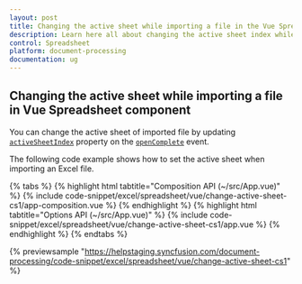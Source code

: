 ```yaml
---
layout: post
title: Changing the active sheet while importing a file in the Vue Spreadsheet component | Syncfusion
description: Learn here all about changing the active sheet index while importing a file in Syncfusion Vue Spreadsheet component of Syncfusion Essential JS 2 and more.
control: Spreadsheet 
platform: document-processing
documentation: ug
---
```


## Changing the active sheet while importing a file in Vue Spreadsheet component

You can change the active sheet of imported file by updating [`activeSheetIndex`](https://ej2.syncfusion.com/vue/documentation/api/spreadsheet/#activesheetindex) property on the [`openComplete`](https://ej2.syncfusion.com/vue/documentation/api/spreadsheet/#opencomplete) event.

The following code example shows how to set the active sheet when importing an Excel file.

{% tabs %}
{% highlight html tabtitle="Composition API (~/src/App.vue)" %}
{% include code-snippet/excel/spreadsheet/vue/change-active-sheet-cs1/app-composition.vue %}
{% endhighlight %}
{% highlight html tabtitle="Options API (~/src/App.vue)" %}
{% include code-snippet/excel/spreadsheet/vue/change-active-sheet-cs1/app.vue %}
{% endhighlight %}
{% endtabs %}
        
{% previewsample "https://helpstaging.syncfusion.com/document-processing/code-snippet/excel/spreadsheet/vue/change-active-sheet-cs1" %}